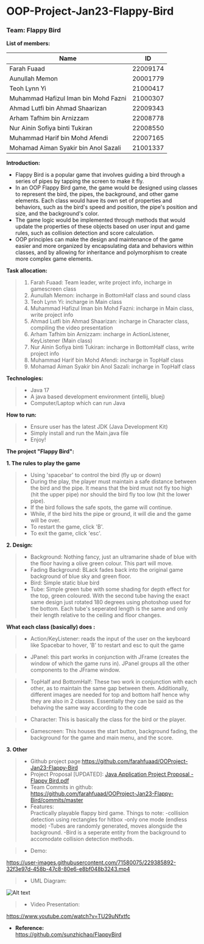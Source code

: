 # OOP-Project-Jan23-Flappy-Bird
### Team: Flappy Bird

**List of members:**  

|      Name      |      ID       |
| -------------- | ------------- |
|   Farah Fuaad  |    22009174   |
| Aunullah Memon |    20001779   |
|  Teoh Lynn Yi  |    21000417   |
|Muhammad Hafizul Iman bin Mohd Fazni  |    21000307   |
|   Ahmad Lutfi bin Ahmad Shaarizan  |    22009343   |
|  Arham Tafhim bin Arnizzam |    22008778   |
|  Nur Ainin Sofiya binti Tukiran  |    22008550   |
| Muhammad Harif bin Mohd Afendi |    22007165   |
|  Mohamad Aiman Syakir bin Anol Sazali   | 21001337 |



**Introduction:**
* Flappy Bird is a popular game that involves guiding a bird through a series of pipes by tapping the screen to make it fly. 
* In an OOP Flappy Bird game, the game would be designed using classes to represent the bird, the pipes, the background, and other game elements. Each class would have its own set of properties and behaviors, such as the bird's speed and position, the pipe's position and size, and the background's color. 
* The game logic would be implemented through methods that would update the properties of these objects based on user input and game rules, such as collision detection and score calculation. 
* OOP principles can make the design and maintenance of the game easier and more organized by encapsulating data and behaviors within classes, and by allowing for inheritance and polymorphism to create more complex game elements. 


**Task allocation:**
>1. Farah Fuaad: Team leader, write project info, incharge in gamescreen class
>2. Aunullah Memon: incharge in BottomHalf class and sound class
>3. Teoh Lynn Yi: incharge in Main class
>4. Muhammad Hafizul Iman bin Mohd Fazni: incharge in Main class, write project info
>5. Ahmad Lutfi bin Ahmad Shaarizan: incharge in Character class, compiling the video presentation
>6. Arham Tafhim bin Arnizzam: incharge in ActionListener, KeyListener (Main class)
>7. Nur Ainin Sofiya binti Tukiran: incharge in BottomHalf class, write project info
>8. Muhammad Harif bin Mohd Afendi: incharge in TopHalf class
>9. Mohamad Aiman Syakir bin Anol Sazali: incharge in TopHalf class


**Technologies:**
> - Java 17  
> - A java based development environment (intellij, bluej)
> - Computer/Laptop which can run Java


**How to run:**  
> - Ensure user has the latest JDK (Java Development Kit)
> - Simply install and run the Main.java file 
> - Enjoy!


**The project "Flappy Bird":**

**1. The rules to play the game**
> - Using 'spacebar' to control the bird (fly up or down)
> - During the play, the player must maintain a safe distance between the bird and the pipe. It means that the bird must not fly too high (hit the upper pipe) nor should the bird fly too low (hit the lower pipe). 
> - If the bird follows the safe spots, the game will continue.
> - While, if the bird hits the pipe or ground, it will die and the game will be over.
> - To restart the game, click 'B'.
> - To exit the game, click 'esc'.

**2. Design:**
> - Background: Nothing fancy, just an ultramarine shade of blue with the floor having a olive green colour. This part will move.
> - Fading Background: BLack fades back into the original game background of blue sky and green floor.
> - Bird: Simple static blue bird
> - Tube: Simple green tube with some shading for depth effect for the top, green coloured. With the second tube having the exact same design just rotated 180 degrees using photoshop used for the bottom. Each tube's seperated length is the same and only their length relative to the ceiling and floor changes.

**What each class (basically) does :**
> - Action/KeyListener: reads the input of the user on the keyboard like Spacebar to hover, 'B' to restart and esc to quit the game

> - JPanel: this part works in conjunction with JFrame (creates the window of which the game runs in). JPanel groups all the other components to the JFrame window.

> - TopHalf and BottomHalf: These two work in conjunction with each other, as to maintain the same gap between them. Additionally, different images are needed for top and bottom half hence why they are also in 2 classes. Essentially they can be said as the behaving the same way according to the code

> - Character: This is basically the class for the bird or the player.

> - Gamescreen: This houses the start button, background fading, the background for the game and main menu, and the score.

**3. Other**
>   * Github project page:https://github.com/farahfuaad/OOProject-Jan23-Flappy-Bird
>   * Project Proposal [UPDATED]: [Java Application Project Proposal - Flappy Bird.pdf](https://github.com/farahfuaad/OOProject-Jan23-Flappy-Bird/files/11131667/Java.Application.Project.Proposal.-.Flappy.Bird.pdf)
>    * Team Commits in github: https://github.com/farahfuaad/OOProject-Jan23-Flappy-Bird/commits/master 
>   * Features:  
    Practically playable flappy bird game. Things to note:
    -collision detection using rectangles for hitbox
    -only one mode (endless mode)
    -Tubes are randomly generated, moves alongside the background.
    -Bird is a seperate entity from the background to accomodate collision detection methods.
  
> * Demo: 

https://user-images.githubusercontent.com/71580075/229385892-32f3e97d-458b-47c8-80e6-e8bf048b3243.mp4 

> * UML Diagram:

<img title="a title" alt="Alt text" src="https://user-images.githubusercontent.com/71580075/229423235-aba7aecd-1109-411d-983d-56bc19598f0f.png">

> * Video Presentation: 

https://www.youtube.com/watch?v=TU29uNfxtfc

* **Reference:**  
https://github.com/sunzhichao/FlappyBird



